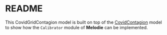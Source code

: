 # README

This CovidGridContagion model is built on top of the 
[CovidContagion](https://github.com/ABM4ALL/CovidContagion) 
model to show how the ``Calibrator`` module of **Melodie** can be implemented.
